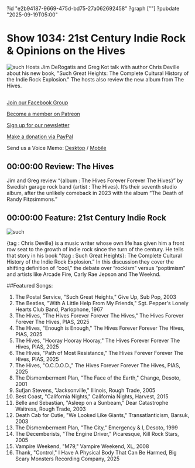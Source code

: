 ?id "e2b94187-9669-475d-bd75-27a062692458"
?graph [""]
?pubdate "2025-09-19T05:00"
# Show 1034: 21st Century Indie Rock & Opinions on the Hives
![such](https://static.soundopinions.org/images/2025/9781250363398.jpg)
Hosts Jim DeRogatis and Greg Kot talk with author Chris Deville about his new book, "Such Great Heights: The Complete Cultural History of the Indie Rock Explosion." The hosts also review the new album from The Hives.

## 

[Join our Facebook Group](https://bit.ly/3sivr9T) 

[Become a member on Patreon](https://bit.ly/3slWZvc)

[Sign up for our newsletter](https://bit.ly/3eEvRnG)

[Make a donation via PayPal](https://bit.ly/3dmt9lU)

Send us a Voice Memo: [Desktop](http://bit.ly/2RyD5Ah) / [Mobile](http://sayhi.chat/soundops)


## 00:00:00 Review: The Hives

Jim and Greg review “{album : The Hives Forever Forever The Hives}” by Swedish garage rock band {artist : The Hives}. It’s their seventh studio album, after the unlikely comeback in 2023 with the album “The Death of Randy Fitzsimmons.”

## 00:00:00 Feature: 21st Century Indie Rock
![such](https://static.soundopinions.org/images/2025/9781250363398.jpg)

{tag : Chris Deville} is a music writer whose own life has given him a front row seat to the growth of indie rock since the turn of the century. He tells that story in his book “{tag : Such Great Heights}: The Complete Cultural History of the Indie Rock Explosion.” In this discussion they cover the shifting definition of “cool,” the debate over “rockism” versus “poptimism” and artists like Arcade Fire, Carly Rae Jepson and The Weeknd.
 

##Featured Songs:

1. The Postal Service, "Such Great Heights," Give Up, Sub Pop, 2003
1. The Beatles, "With A Little Help From My Friends," Sgt. Pepper's Lonely Hearts Club Band, Parlophone, 1967
1. The Hives, "The Hives Forever Forever The Hives," The Hives Forever Forever The Hives, PIAS, 2025
1. The Hives, "Enough is Enough," The Hives Forever Forever The Hives, PIAS, 2025
1. The Hives, "Hooray Hooray Hooray," The Hives Forever Forever The Hives, PIAS, 2025
1. The Hives, "Path of Most Resistance," The Hives Forever Forever The Hives, PIAS, 2025
1. The Hives, "O.C.D.O.D.," The Hives Forever Forever The Hives, PIAS, 2025
1. The Dismemberment Plan, "The Face of the Earth," Change, Desoto, 2001
1. Sufjan Stevens, "Jacksonville," Illinois, Rough Trade, 2005
1. Best Coast, "California Nights," California Nights, Harvest, 2015
1. Belle and Sebastian, "Asleep on a Sunbeam," Dear Catastrophe Waitress, Rough Trade, 2003
1. Death Cab for Cutie, "We Looked Like Giants," Transatlanticism, Barsuk, 2003
1. The Dismemberment Plan, "The City," Emergency & I, Desoto, 1999
1. The Decemberists, "The Engine Driver," Picaresque, Kill Rock Stars, 2005
1. Vampire Weekend, "M79," Vampire Weekend, XL, 2008
1. Thank, "Control," I Have A Physical Body That Can Be Harmed, Big Scary Monsters Recording Company, 2025